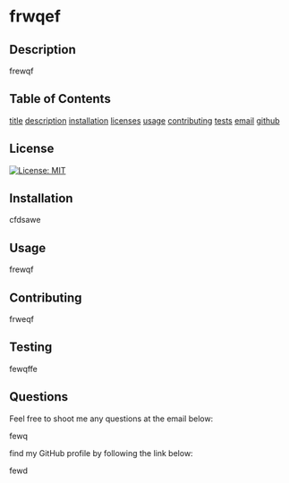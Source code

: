 
    
# frwqef

## Description

frewqf

## Table of Contents


[title](#title)
[description](#description)
[installation](#installation)
[licenses](#licenses)
[usage](#usage)
[contributing](#contributing)
[tests](#tests)
[email](#email)
[github](#github)

## License 


[![License: MIT](https://img.shields.io/badge/License-MIT-yellow.svg)](https://opensource.org/licenses/MIT)

## Installation

cfdsawe

## Usage 

frewqf

## Contributing

frweqf

## Testing

fewqffe 

## Questions

Feel free to shoot me any questions at the email below:

fewq

find my GitHub profile by following the link below:

fewd